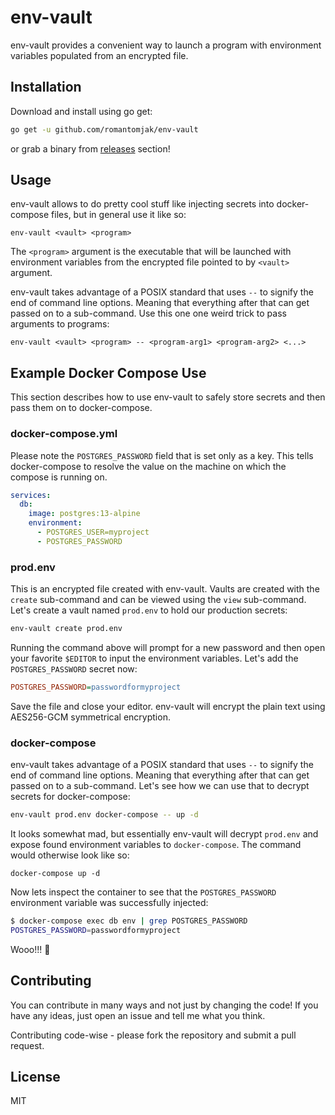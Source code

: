 # env-vault

env-vault provides a convenient way to launch a program
with environment variables populated from an encrypted file.

## Installation

Download and install using go get:

```sh
go get -u github.com/romantomjak/env-vault
```

or grab a binary from [releases](https://github.com/romantomjak/env-vault/releases/latest) section!

## Usage

env-vault allows to do pretty cool stuff like injecting secrets into docker-compose files, but in general use it like so:

```
env-vault <vault> <program>
```

The `<program>` argument is the executable that will be launched with environment variables from the encrypted file pointed to by `<vault>` argument.

env-vault takes advantage of a POSIX standard that uses `--` to signify the end of command line options. Meaning that everything after that can get passed on to a sub-command. Use this one one weird trick to pass arguments to programs:

```
env-vault <vault> <program> -- <program-arg1> <program-arg2> <...>
```

## Example Docker Compose Use

This section describes how to use env-vault to safely store secrets and then pass them on to docker-compose.

### docker-compose.yml

Please note the `POSTGRES_PASSWORD` field that is set only as a key. This tells docker-compose to resolve the value on the machine on which the compose is running on.

```yml
services:
  db:
    image: postgres:13-alpine
    environment:
      - POSTGRES_USER=myproject
      - POSTGRES_PASSWORD
```

### prod.env

This is an encrypted file created with env-vault. Vaults are created with the `create` sub-command and can be viewed using the `view` sub-command. Let's create a vault named `prod.env` to hold our production secrets:

```sh
env-vault create prod.env
```

Running the command above will prompt for a new password and then open your favorite `$EDITOR` to input the environment variables. Let's add the `POSTGRES_PASSWORD` secret now:

```ini
POSTGRES_PASSWORD=passwordformyproject
```

Save the file and close your editor. env-vault will encrypt the plain text using AES256-GCM symmetrical encryption.

### docker-compose

env-vault takes advantage of a POSIX standard that uses `--` to signify the end of command line options. Meaning that everything after that can get passed on to a sub-command. Let's see how we can use that to decrypt secrets for docker-compose:

```sh
env-vault prod.env docker-compose -- up -d
```

It looks somewhat mad, but essentially env-vault will decrypt `prod.env` and expose found environment variables to
`docker-compose`. The command would otherwise look like so:

```
docker-compose up -d
```

Now lets inspect the container to see that the `POSTGRES_PASSWORD` environment variable was successfully injected:

```sh
$ docker-compose exec db env | grep POSTGRES_PASSWORD
POSTGRES_PASSWORD=passwordformyproject
```

Wooo!!! :rocket:

## Contributing

You can contribute in many ways and not just by changing the code! If you have
any ideas, just open an issue and tell me what you think.

Contributing code-wise - please fork the repository and submit a pull request.

## License

MIT